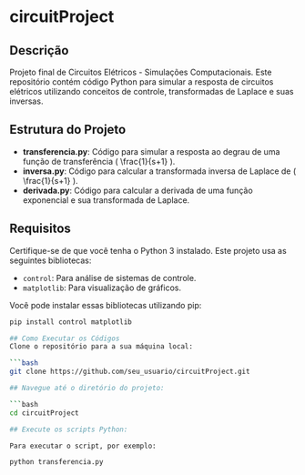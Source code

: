 # circuitProject

## Descrição
Projeto final de Circuitos Elétricos - Simulações Computacionais. Este repositório contém código Python para simular a resposta de circuitos elétricos utilizando conceitos de controle, transformadas de Laplace e suas inversas.

## Estrutura do Projeto

- **transferencia.py**: Código para simular a resposta ao degrau de uma função de transferência \( \frac{1}{s+1} \).
- **inversa.py**: Código para calcular a transformada inversa de Laplace de \( \frac{1}{s+1} \).
- **derivada.py**: Código para calcular a derivada de uma função exponencial e sua transformada de Laplace.

## Requisitos

Certifique-se de que você tenha o Python 3 instalado. Este projeto usa as seguintes bibliotecas:

- `control`: Para análise de sistemas de controle.
- `matplotlib`: Para visualização de gráficos.

Você pode instalar essas bibliotecas utilizando pip:

```bash
pip install control matplotlib

## Como Executar os Códigos
Clone o repositório para a sua máquina local:

```bash
git clone https://github.com/seu_usuario/circuitProject.git

## Navegue até o diretório do projeto:

```bash
cd circuitProject

## Execute os scripts Python:

Para executar o script, por exemplo:

python transferencia.py
